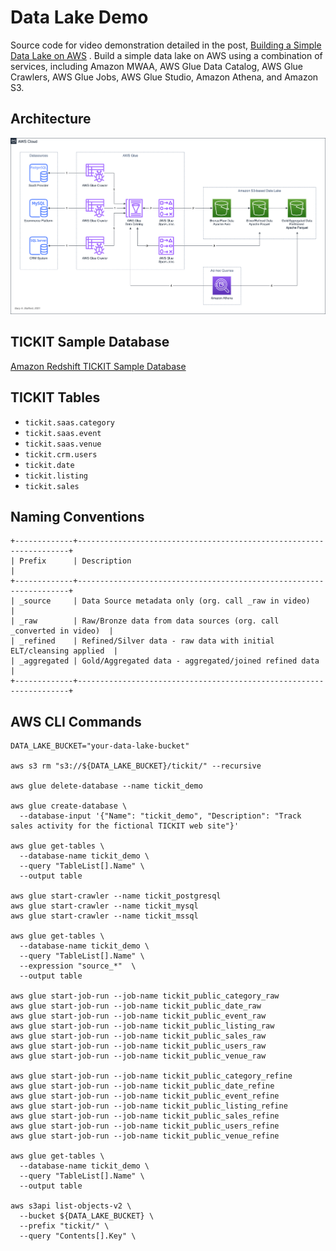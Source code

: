 # Data Lake Demo

Source code for video demonstration detailed in the
post, [Building a Simple Data Lake on AWS](https://garystafford.medium.com/building-a-simple-data-lake-on-aws-df21ca092e32)
. Build a simple data lake on AWS using a combination of services, including Amazon MWAA, AWS Glue Data Catalog, AWS Glue Crawlers,
AWS Glue Jobs, AWS Glue Studio, Amazon Athena, and Amazon S3.

## Architecture

![Architecture](./diagram/diagram.png)

## TICKIT Sample Database

[Amazon Redshift TICKIT Sample Database](https://docs.aws.amazon.com/redshift/latest/dg/c_sampledb.html)

## TICKIT Tables

- `tickit.saas.category`
- `tickit.saas.event`
- `tickit.saas.venue`
- `tickit.crm.users`
- `tickit.date`
- `tickit.listing`
- `tickit.sales`

## Naming Conventions

```text
+-------------+--------------------------------------------------------------------+
| Prefix      | Description                                                        |
+-------------+--------------------------------------------------------------------+
| _source     | Data Source metadata only (org. call _raw in video)                |
| _raw        | Raw/Bronze data from data sources (org. call _converted in video)  |
| _refined    | Refined/Silver data - raw data with initial ELT/cleansing applied  |
| _aggregated | Gold/Aggregated data - aggregated/joined refined data              |
+-------------+--------------------------------------------------------------------+
```

## AWS CLI Commands

```shell
DATA_LAKE_BUCKET="your-data-lake-bucket"

aws s3 rm "s3://${DATA_LAKE_BUCKET}/tickit/" --recursive

aws glue delete-database --name tickit_demo

aws glue create-database \
  --database-input '{"Name": "tickit_demo", "Description": "Track sales activity for the fictional TICKIT web site"}'

aws glue get-tables \
  --database-name tickit_demo \
  --query "TableList[].Name" \
  --output table

aws glue start-crawler --name tickit_postgresql
aws glue start-crawler --name tickit_mysql
aws glue start-crawler --name tickit_mssql

aws glue get-tables \
  --database-name tickit_demo \
  --query "TableList[].Name" \
  --expression "source_*"  \
  --output table

aws glue start-job-run --job-name tickit_public_category_raw
aws glue start-job-run --job-name tickit_public_date_raw
aws glue start-job-run --job-name tickit_public_event_raw
aws glue start-job-run --job-name tickit_public_listing_raw
aws glue start-job-run --job-name tickit_public_sales_raw
aws glue start-job-run --job-name tickit_public_users_raw
aws glue start-job-run --job-name tickit_public_venue_raw

aws glue start-job-run --job-name tickit_public_category_refine
aws glue start-job-run --job-name tickit_public_date_refine
aws glue start-job-run --job-name tickit_public_event_refine
aws glue start-job-run --job-name tickit_public_listing_refine
aws glue start-job-run --job-name tickit_public_sales_refine
aws glue start-job-run --job-name tickit_public_users_refine
aws glue start-job-run --job-name tickit_public_venue_refine

aws glue get-tables \
  --database-name tickit_demo \
  --query "TableList[].Name" \
  --output table

aws s3api list-objects-v2 \
  --bucket ${DATA_LAKE_BUCKET} \
  --prefix "tickit/" \
  --query "Contents[].Key" \

```
